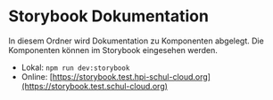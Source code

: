 # Storybook Dokumentation

In diesem Ordner wird Dokumentation zu Komponenten abgelegt. Die Komponenten können im Storybook eingesehen werden.

- Lokal: `npm run dev:storybook`
- Online: [https://storybook.test.hpi-schul-cloud.org](https://storybook.test.schul-cloud.org)
